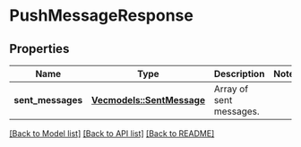 # PushMessageResponse

## Properties

Name | Type | Description | Notes
------------ | ------------- | ------------- | -------------
**sent_messages** | [**Vec<models::SentMessage>**](SentMessage.md) | Array of sent messages. | 

[[Back to Model list]](../README.md#documentation-for-models) [[Back to API list]](../README.md#documentation-for-api-endpoints) [[Back to README]](../README.md)


